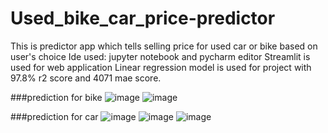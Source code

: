 # Used_bike_car_price-predictor
This is predictor app which tells selling price for used car or bike based on user's choice
Ide used: jupyter notebook and pycharm editor
Streamlit is used for web application
Linear regression model is used for project with 97.8% r2 score and 4071 mae score.

###prediction for bike
![image](https://user-images.githubusercontent.com/90515883/147732930-a4163a15-770f-4fa3-88f0-80a0c503fac6.png)
![image](https://user-images.githubusercontent.com/90515883/147733024-7b1b2891-4bd9-4415-b7c2-33eaa1793a3f.png)


###prediction for car
![image](https://user-images.githubusercontent.com/90515883/147733412-51359a39-5b98-4f4a-8f0e-cc8a8714afd4.png)
![image](https://user-images.githubusercontent.com/90515883/147733430-1f0960ce-d413-4e62-b0e6-00547d12edb7.png)
![image](https://user-images.githubusercontent.com/90515883/147733446-de935cc2-561e-438c-958f-efb2b3197c76.png)

